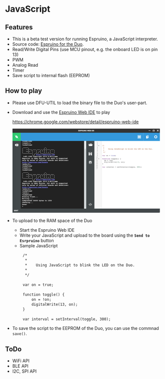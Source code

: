 # JavaScript


## Features

* This is a beta test version for running Espruino, a JavaScript interpreter.
* Source code: [Espruino for the Duo](https://github.com/redbear/Espruino).
* Read/Write Digital Pins (use MCU pinout, e.g. the onboard LED is on pin 13)
* PWM
* Analog Read
* Timer
* Save script to internal flash (EEPROM)


## How to play

* Please use DFU-UTIL to load the binary file to the Duo's user-part.

* Download and use the [Espruino Web IDE](https://chrome.google.com/webstore/detail/espruino-web-ide) to play

	https://chrome.google.com/webstore/detail/espruino-web-ide

	![image](espruino_web_ide.png)

* To upload to the RAM space of the Duo

	* Start the Espruino Web IDE
	* Write your JavaScript and upload to the board using the **`Send to Esrpruino`** button
	* Sample JavaScript
	
```			
		/*
 		 *
 		 *    Using JavaScript to blink the LED on the Duo.
 		 *
		 */

		var on = true;

		function toggle() {
  			on = !on;
  			digitalWrite(13, on);
		}

		var interval = setInterval(toggle, 300);
```

* To save the script to the EEPROM of the Duo, you can use the commnad `save()`.


## ToDo

* WiFi API
* BLE API
* I2C, SPI API

